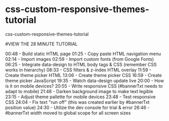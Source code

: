 # css-custom-responsive-themes-tutorial
css-custom-responsive-themes-tutorial

#VIEW THE 28 MINUTE TUTORIAL

00:48 - Build static HTML page
01:25 - Copy paste HTML navigation menu
02:14 - Import images
02:59 - Import custom fonts (from Google Fonts)
06:25 - Integrate data-design to HTML body tags & CSS (remember CSS works in hierarchy)
08:33 - CSS filters & z-index HTML overlay
11:59 - Create theme picker HTML
13:06 - Create theme picker CSS
16:59 - Create theme picker JavaScript
19:35 - Watch data-design update live
20:00 - How is it on mobile devices?
20:55 - Write responsive CSS (#bannerTxt needs to adapt to mobile)
21:48 - Darken background image to make text legible
23:15 - Adjust theme pallette for mobile devices
23:48 - Test responsive CSS
24:04 - Fix text "run off" (this was created earlier by #bannerTxt position value)
24:30 - Utilize the dev console for trial & error 
26:46 - #bannerTxt width moved to global scope for all screen sizes




